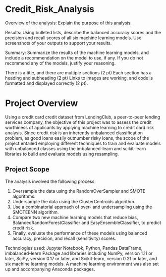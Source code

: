 # Credit_Risk_Analysis

Overview of the analysis: Explain the purpose of this analysis.

Results: Using bulleted lists, describe the balanced accuracy scores and the precision and recall scores of all six machine learning models. Use screenshots of your outputs to support your results.

Summary: Summarize the results of the machine learning models, and include a recommendation on the model to use, if any. If you do not recommend any of the models, justify your reasoning.

There is a title, and there are multiple sections (2 pt)
Each section has a heading and subheading (2 pt)
Links to images are working, and code is formatted and displayed correctly (2 pt).

# Project Overview
Using a credit card credit dataset from LendingClub, a peer-to-peer lending services company, the objective of this project was to assess the credit worthiness of applicants by applying machine learning to credit card risk analysis. Since credit risk is an inherently unbalanced classification problem, as good loans easily outnumber risky loans, the scope of the project entailed employing different techniques to train and evaluate models with unbalanced classes using the imbalanced-learn and scikit-learn libraries to build and evaluate models using resampling.

## Project Scope
The analysis involved the following process:

1) Oversample the data using the RandomOverSampler and SMOTE algorithms.
2) Undersample the data using the ClusterCentroids algorithm.
3) Use a combinatorial approach of over- and undersampling using the SMOTEENN algorithm.
4) Compare two new machine learning models that reduce bias, BalancedRandomForestClassifier and EasyEnsembleClassifier, to predict credit risk.
5) Finally, evaluate the performance of these models using balanced accuracy, precision, and recall (sensitivity) scores.

Technologies used:  Jupyter Notebook, Python, Pandas DataFrame, imbalanced-learn Package and libraries including NumPy, version 1.11 or later, SciPy, version 0.17 or later, and Scikit-learn, version 0.21 or later, and six machine learning models. A machine learning environment was also set up and accompanying Anaconda packages.

# 
